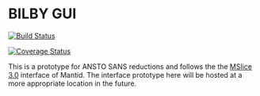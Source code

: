 # BILBY GUI

[![Build Status](https://travis-ci.org/ANSTO-ACNS/bilby-gui.svg?branch=master)](https://travis-ci.org/ANSTO-ACNS/bilby-gui)

[![Coverage Status](https://coveralls.io/repos/github/AntonPiccardoSelg/ansto-sans-prototype/badge.svg?branch=master)](https://coveralls.io/github/AntonPiccardoSelg/ansto-sans-prototype?branch=master)

This is a prototype for ANSTO SANS reductions and follows the the [MSlice 3.0](https://github.com/mantidproject/mslice) interface of Mantid.
The interface prototype here will be hosted at a more appropriate location in the future.
